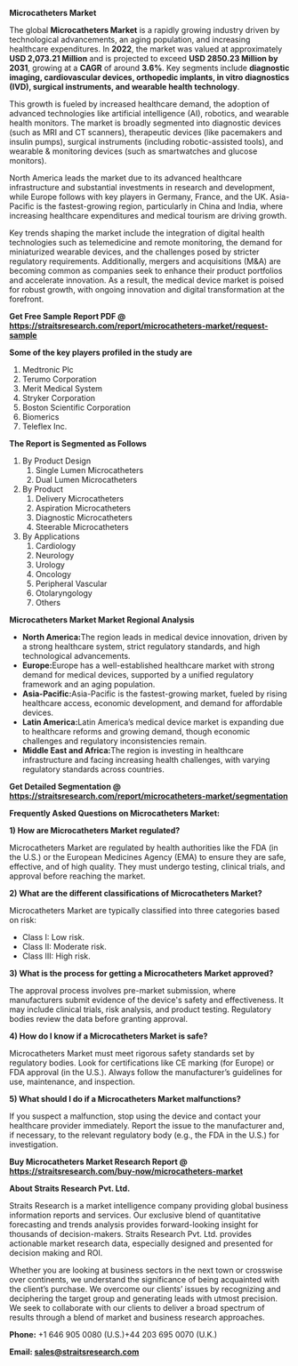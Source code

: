 <p><strong>Microcatheters Market</strong></p>
<p>The global <strong>Microcatheters Market</strong> is a rapidly growing industry driven by technological advancements, an aging population, and increasing healthcare expenditures. In <strong>2022</strong>, the market was valued at approximately <strong>USD 2,073.21 Million</strong> and is projected to exceed <strong>USD 2850.23 Million</strong><strong> by 2031</strong>, growing at a <strong>CAGR</strong> of around <strong>3.6</strong><strong>%</strong>. Key segments include <strong>diagnostic imaging, cardiovascular devices, orthopedic implants, in vitro diagnostics (IVD), surgical instruments, and wearable health technology</strong>.</p>
<p>This growth is fueled by increased healthcare demand, the adoption of advanced technologies like artificial intelligence (AI), robotics, and wearable health monitors. The market is broadly segmented into diagnostic devices (such as MRI and CT scanners), therapeutic devices (like pacemakers and insulin pumps), surgical instruments (including robotic-assisted tools), and wearable &amp; monitoring devices (such as smartwatches and glucose monitors).</p>
<p>North America leads the market due to its advanced healthcare infrastructure and substantial investments in research and development, while Europe follows with key players in Germany, France, and the UK. Asia-Pacific is the fastest-growing region, particularly in China and India, where increasing healthcare expenditures and medical tourism are driving growth.</p>
<p>Key trends shaping the market include the integration of digital health technologies such as telemedicine and remote monitoring, the demand for miniaturized wearable devices, and the challenges posed by stricter regulatory requirements. Additionally, mergers and acquisitions (M&amp;A) are becoming common as companies seek to enhance their product portfolios and accelerate innovation. As a result, the medical device market is poised for robust growth, with ongoing innovation and digital transformation at the forefront.</p>
<p><strong>Get Free Sample Report PDF @ <a href=https://straitsresearch.com/report/microcatheters-market/request-sample>https://straitsresearch.com/report/microcatheters-market/request-sample</a></strong></p>
<div>
<div><strong>Some of the key players profiled in the study are</strong></div>
</div>
<p><ol>
<li>Medtronic Plc</li>
<li>Terumo Corporation</li>
<li>Merit Medical System</li>
<li>Stryker Corporation</li>
<li>Boston Scientific Corporation</li>
<li>Biomerics</li>
<li>Teleflex Inc.</li>
</ol></p>
<p><strong>The Report is Segmented as Follows</strong></p>
<p><ol>
<li>By Product Design
<ol>
<li>Single Lumen Microcatheters</li>
<li>Dual Lumen Microcatheters</li>
</ol>
</li>
<li>By Product
<ol>
<li>Delivery Microcatheters</li>
<li>Aspiration Microcatheters</li>
<li>Diagnostic Microcatheters</li>
<li>Steerable Microcatheters</li>
</ol>
</li>
<li>By Applications
<ol>
<li>Cardiology</li>
<li>Neurology</li>
<li>Urology</li>
<li>Oncology</li>
<li>Peripheral Vascular</li>
<li>Otolaryngology</li>
<li>Others</li>
</ol>
</li>
</ol></p>
<p><strong>Microcatheters Market Market Regional Analysis</strong></p>
<ul>
<li><strong>North America:</strong>The region leads in medical device innovation, driven by a strong healthcare system, strict regulatory standards, and high technological advancements.</li>
<li><strong>Europe:</strong>Europe has a well-established healthcare market with strong demand for medical devices, supported by a unified regulatory framework and an aging population.</li>
<li><strong>Asia-Pacific:</strong>Asia-Pacific is the fastest-growing market, fueled by rising healthcare access, economic development, and demand for affordable devices.</li>
<li><strong>Latin America:</strong>Latin America&rsquo;s medical device market is expanding due to healthcare reforms and growing demand, though economic challenges and regulatory inconsistencies remain.</li>
<li><strong>Middle East and Africa:</strong>The region is investing in healthcare infrastructure and facing increasing health challenges, with varying regulatory standards across countries.</li>
</ul>
<p><strong>Get Detailed Segmentation @ <a href=https://straitsresearch.com/report/microcatheters-market/segmentation>https://straitsresearch.com/report/microcatheters-market/segmentation</a></strong></p>
<p><strong>Frequently Asked Questions on Microcatheters Market:</strong></p>
<p><strong>1) How are Microcatheters Market regulated?</strong></p>
<p>Microcatheters Market are regulated by health authorities like the FDA (in the U.S.) or the European Medicines Agency (EMA) to ensure they are safe, effective, and of high quality. They must undergo testing, clinical trials, and approval before reaching the market.</p>
<p><strong>2) What are the different classifications of Microcatheters Market?</strong></p>
<p>Microcatheters Market are typically classified into three categories based on risk:</p>
<ul>
<li>Class I: Low risk.</li>
<li>Class II: Moderate risk.</li>
<li>Class III: High risk.</li>
</ul>
<p><strong>3) What is the process for getting a Microcatheters Market approved?</strong></p>
<p>The approval process involves pre-market submission, where manufacturers submit evidence of the device's safety and effectiveness. It may include clinical trials, risk analysis, and product testing. Regulatory bodies review the data before granting approval.</p>
<p><strong>4) How do I know if a Microcatheters Market is safe?</strong></p>
<p>Microcatheters Market must meet rigorous safety standards set by regulatory bodies. Look for certifications like CE marking (for Europe) or FDA approval (in the U.S.). Always follow the manufacturer&rsquo;s guidelines for use, maintenance, and inspection.</p>
<p><strong>5) What should I do if a Microcatheters Market malfunctions?</strong></p>
<p>If you suspect a malfunction, stop using the device and contact your healthcare provider immediately. Report the issue to the manufacturer and, if necessary, to the relevant regulatory body (e.g., the FDA in the U.S.) for investigation.</p>
<p><strong>Buy Microcatheters Market Research Report @ <a href=https://straitsresearch.com/buy-now/microcatheters-market>https://straitsresearch.com/buy-now/microcatheters-market</a></strong></p>
<p><strong>About Straits Research Pvt. Ltd.</strong></p>
<p>Straits Research is a market intelligence company providing global business information reports and services. Our exclusive blend of quantitative forecasting and trends analysis provides forward-looking insight for thousands of decision-makers. Straits Research Pvt. Ltd. provides actionable market research data, especially designed and presented for decision making and ROI.</p>
<p>Whether you are looking at business sectors in the next town or crosswise over continents, we understand the significance of being acquainted with the client&rsquo;s purchase. We overcome our clients&rsquo; issues by recognizing and deciphering the target group and generating leads with utmost precision. We seek to collaborate with our clients to deliver a broad spectrum of results through a blend of market and business research approaches.</p>
<p><strong><strong>Phone:</strong></strong> +1 646 905 0080 (U.S.)+44 203 695 0070 (U.K.)</p>
<p><strong><strong>Email: </strong></strong><a href=mailto:sales@straitsresearch.com><strong><u><strong>sales@straitsresearch.com</strong></u></strong></a></p>
